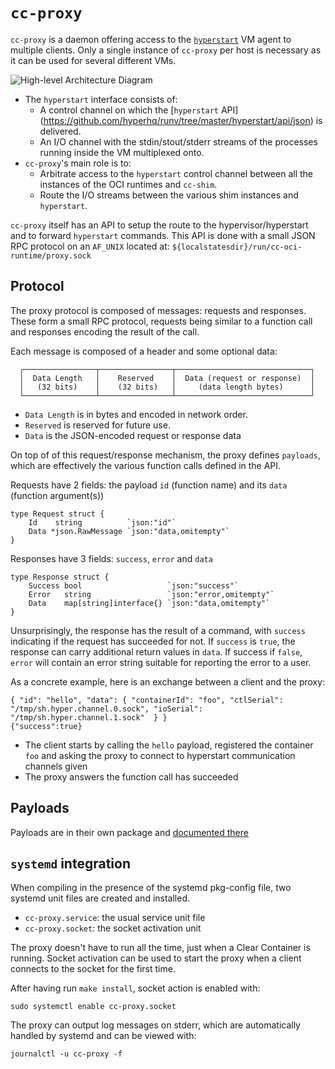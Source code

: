 # `cc-proxy`

`cc-proxy` is a daemon offering access to the
[`hyperstart`](https://github.com/hyperhq/hyperstart) VM agent to multiple
clients. Only a single instance of `cc-proxy` per host is necessary as it can be
used for several different VMs.

![High-level Architecture Diagram](../documentation/high-level-overview.png)

- The `hyperstart` interface consists of:
    - A control channel on which the [`hyperstart` API]
      (https://github.com/hyperhq/runv/tree/master/hyperstart/api/json) is
      delivered.
    - An I/O channel with the stdin/stout/stderr streams of the processes
      running inside the VM multiplexed onto.
- `cc-proxy`'s main role is to:
    - Arbitrate access to the `hyperstart` control channel between all the
      instances of the OCI runtimes and `cc-shim`.
    - Route the I/O streams between the various shim instances and `hyperstart`.
 

`cc-proxy` itself has an API to setup the route to the hypervisor/hyperstart
and to forward `hyperstart` commands. This API is done with a small JSON RPC
protocol on an `AF_UNIX` located at: `${localstatesdir}/run/cc-oci-runtime/proxy.sock`

## Protocol

The proxy protocol is composed of messages: requests and responses. These form
a small RPC protocol, requests being similar to a function call and responses
encoding the result of the call.

Each message is composed of a header and some optional data:

```
  ┌────────────────┬────────────────┬──────────────────────────────┐
  │  Data Length   │    Reserved    │  Data (request or response)  │
  │   (32 bits)    │    (32 bits)   │     (data length bytes)      │
  └────────────────┴────────────────┴──────────────────────────────┘
```

- `Data Length` is in bytes and encoded in network order.
- `Reserved` is reserved for future use.
- `Data` is the JSON-encoded request or response data

On top of of this request/response mechanism, the proxy defines `payloads`,
which are effectively the various function calls defined in the API.

Requests have 2 fields: the payload `id` (function name) and its `data`
(function argument(s))

```
type Request struct {
	Id    string          `json:"id"`
	Data *json.RawMessage `json:"data,omitempty"`
}
```

Responses have 3 fields: `success`, `error` and `data`

```
type Response struct {
	Success bool                   `json:"success"`
	Error   string                 `json:"error,omitempty"`
	Data    map[string]interface{} `json:"data,omitempty"`
}
```

Unsurprisingly, the response has the result of a command, with `success`
indicating if the request has succeeded for not. If `success` is `true`, the
response can carry additional return values in `data`. If success if `false`,
`error` will contain an error string suitable for reporting the error to a
user.

As a concrete example, here is an exchange between a client and the proxy:

```
{ "id": "hello", "data": { "containerId": "foo", "ctlSerial": "/tmp/sh.hyper.channel.0.sock", "ioSerial": "/tmp/sh.hyper.channel.1.sock"  } }
{"success":true}
```

- The client starts by calling the `hello` payload, registered the container
  `foo` and asking the proxy to connect to hyperstart communication channels
  given
- The proxy answers the function call has succeeded

## Payloads

Payloads are in their own package and [documented there](
https://godoc.org/github.com/01org/cc-oci-runtime/proxy/api)

## `systemd` integration

When compiling in the presence of the systemd pkg-config file, two systemd unit
files are created and installed.

  - `cc-proxy.service`: the usual service unit file
  - `cc-proxy.socket`: the socket activation unit

The proxy doesn't have to run all the time, just when a Clear Container is
running. Socket activation can be used to start the proxy when a client
connects to the socket for the first time.

After having run `make install`, socket action is enabled with:

```
sudo systemctl enable cc-proxy.socket
```

The proxy can output log messages on stderr, which are automatically
handled by systemd and can be viewed with:

```
journalctl -u cc-proxy -f
```
